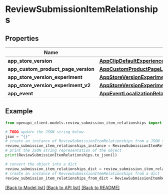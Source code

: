 # ReviewSubmissionItemRelationships


## Properties

Name | Type | Description | Notes
------------ | ------------- | ------------- | -------------
**app_store_version** | [**AppClipDefaultExperienceCreateRequestDataRelationshipsReleaseWithAppStoreVersion**](AppClipDefaultExperienceCreateRequestDataRelationshipsReleaseWithAppStoreVersion.md) |  | [optional] 
**app_custom_product_page_version** | [**AppCustomProductPageLocalizationRelationshipsAppCustomProductPageVersion**](AppCustomProductPageLocalizationRelationshipsAppCustomProductPageVersion.md) |  | [optional] 
**app_store_version_experiment** | [**AppStoreVersionExperimentTreatmentRelationshipsAppStoreVersionExperiment**](AppStoreVersionExperimentTreatmentRelationshipsAppStoreVersionExperiment.md) |  | [optional] 
**app_store_version_experiment_v2** | [**AppStoreVersionExperimentTreatmentRelationshipsAppStoreVersionExperiment**](AppStoreVersionExperimentTreatmentRelationshipsAppStoreVersionExperiment.md) |  | [optional] 
**app_event** | [**AppEventLocalizationRelationshipsAppEvent**](AppEventLocalizationRelationshipsAppEvent.md) |  | [optional] 

## Example

```python
from openapi_client.models.review_submission_item_relationships import ReviewSubmissionItemRelationships

# TODO update the JSON string below
json = "{}"
# create an instance of ReviewSubmissionItemRelationships from a JSON string
review_submission_item_relationships_instance = ReviewSubmissionItemRelationships.from_json(json)
# print the JSON string representation of the object
print(ReviewSubmissionItemRelationships.to_json())

# convert the object into a dict
review_submission_item_relationships_dict = review_submission_item_relationships_instance.to_dict()
# create an instance of ReviewSubmissionItemRelationships from a dict
review_submission_item_relationships_from_dict = ReviewSubmissionItemRelationships.from_dict(review_submission_item_relationships_dict)
```
[[Back to Model list]](../README.md#documentation-for-models) [[Back to API list]](../README.md#documentation-for-api-endpoints) [[Back to README]](../README.md)


